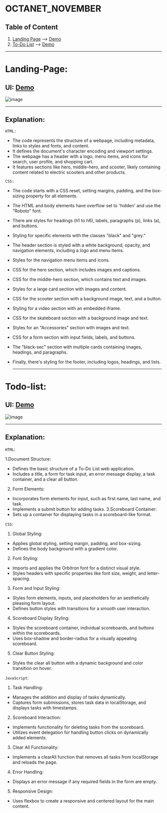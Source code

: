 # OCTANET_NOVEMBER

## Table of Content
1. [Landing Page](#Landing-Page) --> [Demo](https://mayankkatheriya.github.io/OCTANET_NOVEMBER/Task-1_Landing-Page/)
2. [To-Do List](#Todo-list) --> [Demo](https://mayankkatheriya.github.io/OCTANET_NOVEMBER/Task-2_To-do-List/)


---

# Landing-Page:

## UI: [Demo](https://mayankkatheriya.github.io/OCTANET_NOVEMBER/Task-1_Landing-Page/)
![image](https://github.com/Mayankkatheriya/OCTANET_NOVEMBER/assets/128832286/040c64cb-618d-40c3-a16c-34624269e31d)

---
## Explanation:

`HTML:`

* The code represents the structure of a webpage, including metadata, links to styles and fonts, and content.
* It defines the document's character encoding and viewport settings.
* The webpage has a header with a logo, menu items, and icons for search, user profile, and shopping cart.
* It features sections like hero, middle-hero, and scooter, likely containing content related to electric scooters and other products.

`CSS:`

* The code starts with a CSS reset, setting margins, padding, and the box-sizing property for all elements.
* The HTML and body elements have overflow set to 'hidden' and use the "Roboto" font.
* There are styles for headings (h1 to h6), labels, paragraphs (p), links (a), and buttons.
* Styling for specific elements with the classes "black" and "grey."
* The header section is styled with a white background, opacity, and navigation elements, including a logo and menu items.
* Styles for the navigation menu items and icons.
* CSS for the hero section, which includes images and captions.
* CSS for the middle-hero section, which contains text and images.
* Styles for a large card section with images and content.
* CSS for the scooter section with a background image, text, and a button.
* Styling for a video section with an embedded iframe.
* CSS for the skateboard section with a background image and text.
* Styles for an "Accessories" section with images and text.
* CSS for a form section with input fields, labels, and buttons.
* The "black-sec" section with multiple cards containing images, headings, and paragraphs.
* Finally, there's styling for the footer, including logos, headings, and lists.

  ---

# Todo-list:

## UI: [Demo](https://mayankkatheriya.github.io/OCTANET_NOVEMBER/Task-2_To-do-List/)
![image](https://github.com/Mayankkatheriya/OCTANET_NOVEMBER/assets/128832286/bfb2c193-6987-47a1-81f9-a8ec6c6fbcc8)

---
## Explanation:

`HTML`:

1.Document Structure:
  * Defines the basic structure of a To-Do List web application.
  * Includes a title, a form for task input, an error message display, a task container, and a clear all button.
2. Form Elements:
  * Incorporates form elements for input, such as first name, last name, and task.
  * Implements a submit button for adding tasks.
3.Scoreboard Container:
  * Sets up a container for displaying tasks in a scoreboard-like format.

`CSS`:

1. Global Styling:
  * Applies global styling, setting margin, padding, and box-sizing.
  * Defines the body background with a gradient color.
2. Font Styling:
  * Imports and applies the Orbitron font for a distinct visual style.
  * Styles headers with specific properties like font size, weight, and letter-spacing.
3. Form and Input Styling:
  * Styles form elements, inputs, and placeholders for an aesthetically pleasing form layout.
  * Defines button styles with transitions for a smooth user interaction.
4. Scoreboard Display Styling:
  * Styles the scoreboard container, individual scoreboards, and buttons within the scoreboards.
  * Uses box-shadow and border-radius for a visually appealing scoreboard.
5. Clear Button Styling:
  * Styles the clear all button with a dynamic background and color transition on hover.

`JavaScript`:

1. Task Handling:
  * Manages the addition and display of tasks dynamically.
  * Captures form submissions, stores task data in localStorage, and displays tasks with timestamps.
2. Scoreboard Interaction:
  * Implements functionality for deleting tasks from the scoreboard.
  * Utilizes event delegation for handling button clicks on dynamically added elements.
3. Clear All Functionality:
  * Implements a clearAll function that removes all tasks from localStorage and reloads the page.
4. Error Handling:
  * Displays an error message if any required fields in the form are empty.
5. Responsive Design:
  * Uses flexbox to create a responsive and centered layout for the main content.

